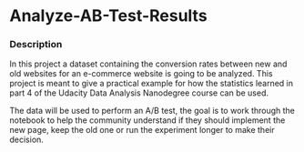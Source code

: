 # Analyze-AB-Test-Results

### Description 
In this project a dataset containing the conversion rates between new and old websites for an e-commerce website is going to be analyzed. This project is meant to give a practical example for how the statistics learned in part 4 of the Udacity Data Analysis Nanodegree course can be used.

The data will be used to perform an A/B test, the goal is to work through the notebook to help the community understand if they should implement the new page, keep the old one or run the experiment longer to make their decision.
